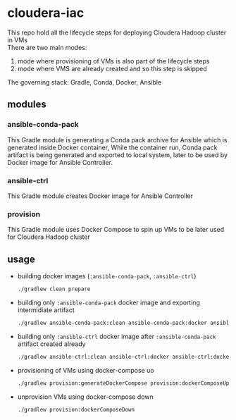 # cloudera-iac

This repo hold all the lifecycle steps for deploying Cloudera Hadoop cluster in VMs  
There are two main modes:

1. mode where provisioning of VMs is also part of the lifecycle steps
1. mode where VMS are already created and so this step is skipped

The governing stack: Gradle, Conda, Docker, Ansible

## modules

### ansible-conda-pack

This Gradle module is generating a Conda pack archive for Ansible which is generated inside Docker container, While the container run, Conda pack artifact is being generated and exported to local system, later to be used by Docker image for Ansible Controller.

### ansible-ctrl

This Gradle module creates Docker image for Ansible Controller

### provision

This Gradle module uses Docker Compose to spin up VMs to be later used for Cloudera Hadoop cluster

## usage

- building docker images (`:ansible-conda-pack`, `:ansible-ctrl`)
  
  ```sh
  ./gradlew clean prepare
  ```

- building only `:ansible-conda-pack` docker image and exporting intermidiate artifact

  ```sh
  ./gradlew ansible-conda-pack:clean ansible-conda-pack:docker ansible-conda-pack:dockerRun ansible-conda-pack:dockerRemoveContainer
  ```

- building only `:ansible-ctrl` docker image after `:ansible-conda-pack` artifact created already

  ```sh
  ./gradlew ansible-ctrl:clean ansible-ctrl:docker ansible-ctrl:dockerRun ansible-ctrl:dockerRemoveContainer
  ```

- provisioning of VMs using docker-compose uo

  ```sh
  ./gradlew provision:generateDockerCompose provision:dockerComposeUp
  ```

- unprovision VMs using docker-compose down

  ```sh
  ./gradlew provision:dockerComposeDown
  ```

